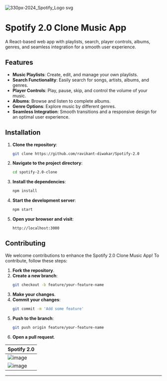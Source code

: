 
![330px-2024_Spotify_Logo svg](https://github.com/ravikant-diwakar/Spotify-2.0/assets/110620635/8aacf6cc-729c-4c9f-baef-0f1f9b0272b3)


# Spotify 2.0 Clone Music App

A React-based web app with playlists, search, player controls, albums, genres, and seamless integration for a smooth user experience.

## Features

- **Music Playlists**: Create, edit, and manage your own playlists.
- **Search Functionality**: Easily search for songs, artists, albums, and genres.
- **Player Controls**: Play, pause, skip, and control the volume of your music.
- **Albums**: Browse and listen to complete albums.
- **Genre Options**: Explore music by different genres.
- **Seamless Integration**: Smooth transitions and a responsive design for an optimal user experience.

## Installation

1. **Clone the repository**:
    ```bash
    git clone https://github.com/ravikant-diwakar/Spotify-2.0
    ```

2. **Navigate to the project directory**:
    ```bash
    cd spotify-2.0-clone
    ```

3. **Install the dependencies**:
    ```bash
    npm install
    ```

4. **Start the development server**:
    ```bash
    npm start
    ```

5. **Open your browser and visit**:
    ```
    http://localhost:3000
    ```

## Contributing

We welcome contributions to enhance the Spotify 2.0 Clone Music App! To contribute, follow these steps:

1. **Fork the repository**.
2. **Create a new branch**:
    ```bash
    git checkout -b feature/your-feature-name
    ```
3. **Make your changes**.
4. **Commit your changes**:
    ```bash
    git commit -m 'Add some feature'
    ```
5. **Push to the branch**:
    ```bash
    git push origin feature/your-feature-name
    ```
6. **Open a pull request**.

| Spotify 2.0 |
|-------------|
| ![image](https://github.com/ravikant-diwakar/Spotify-2.0/assets/110620635/0a078246-df25-4799-9fae-d1d84e243148) |
| ![image](https://github.com/ravikant-diwakar/Spotify-2.0/assets/110620635/f30d6bd5-639f-4726-8d1f-78721bc60b23) |


---
